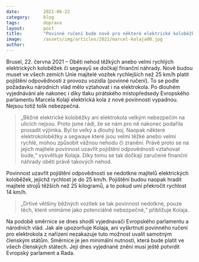 ```yaml
---
date:         2021-06-22
category:     blog
tags:         doprava
layout:       post
title:        "Povinné ručení bude nově pro některé elektrické koloběžky a segwaye. Pomůže to ochránit oběti"
image:        /assets/img/articles/2021/marcel-kolaja00.jpg
author:       
---
```


 


Brusel, 22. června 2021 – Oběti nehod těžkých anebo velmi rychlých elektrických koloběžek či segwayů se dočkají finanční náhrady. Nově budou muset ve všech zemích Unie majitelé vozítek rychlejších než 25 km/h platit pojištění odpovědnosti z provozu vozidla (povinné ručení). To se podle požadavku národních vlád mělo vztahovat i na elektrokola. Po dlouhém vyjednávání ale nakonec i díky tlaku pirátského místopředsedy Evropského parlamentu Marcela Kolaji elektrická kola z nové povinnosti vypadnou. Nejsou totiž tolik nebezpečná.

> „Běžné elektrické koloběžky ani elektrokola velkým nebezpečím na ulicích nejsou. Proto jsme rádi, že se nám pro ně nakonec podařila prosadit výjimka. Byl to velký a dlouhý boj. Naopak některé elektrokoloběžky a segwaye které jsou velmi těžké anebo velmi rychlé, mohou způsobit vážnou nehodu či zranění. Právě proto se na jejich majitele povinnost uzavřít pojištění odpovědnosti vztahovat bude,“ vysvětluje Kolaja. Díky tomu se tak dočkají zaručené finanční náhrady oběti právě takových nehod.

Povinnost uzavřít pojištění odpovědnosti se nedotkne majitelů elektrických koloběžek, jejichž rychlost je do 25 km/h. Pojištění budou naopak hradit majitelé strojů těžších než 25 kilogramů, a to pokud umí překročit rychlost 14 km/h. 

> „Drtivé většiny běžných vozítek se tak povinnost nedotkne, pouze těch, které vnímáme jako potenciálně nebezpečné,“ přibližuje Kolaja.

Na podobě směrnice se dnes shodli vyjednavači Evropského parlamentu a národních vlád. Jak ale upozorňuje Kolaja, ani vyškrtnutí povinného ručení pro elektrokola z nařízení nezakazuje tuto možnost uvalit samotným členským státům. Směrnice je jen minimální nutností, která bude platit ve všech členských státech. Její dnes vyjednané znění musí ještě potvrdit Evropský parlament a Rada. 
